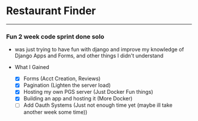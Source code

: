 # Restaurant Finder
---------------
### Fun 2 week code sprint done solo
- was just trying to have fun with django and improve my knowledge of Django Apps and Forms, and other things I didn't understand

- What I Gained
  - [X] Forms (Acct Creation, Reviews)
  - [X] Pagination (Lighten the server load)
  - [X] Hosting my own PGS server (Just Docker Fun things)
  - [X] Building an app and hosting it (More Docker)
  - [ ] Add Oauth Systems (Just not enough time yet (maybe ill take another week some time)) 
